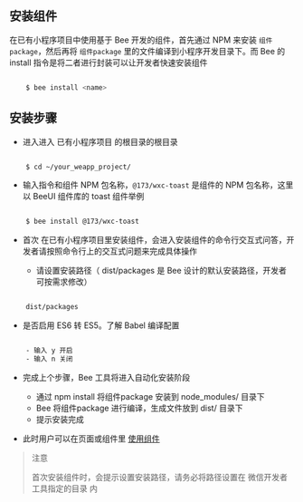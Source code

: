 ## 安装组件 ##
在已有小程序项目中使用基于 Bee 开发的组件，首先通过 NPM 来安装 `组件package`，然后再将 `组件package` 里的文件编译到小程序开发目录下。而 Bee 的 install 指令是将二者进行封装可以让开发者快速安装组件

``` bash

	$ bee install <name>
```

## 安装步骤 ##
- 进入进入 已有小程序项目 的根目录的根目录

``` bash

	$ cd ~/your_weapp_project/
```

- 输入指令和组件 NPM 包名称，`@173/wxc-toast` 是组件的 NPM 包名称，这里以 BeeUI 组件库的 toast 组件举例

``` bash

	$ bee install @173/wxc-toast
```

- 首次 在已有小程序项目里安装组件，会进入安装组件的命令行交互式问答，开发者请按照命令行上的交互式问题来完成具体操作

  - 请设置安装路径（ dist/packages 是 Bee 设计的默认安装路径，开发者可按需求修改）

``` bash

	dist/packages
```


  - 是否启用 ES6 转 ES5。了解 Babel 编译配置

``` bash

	- 输入 y 开启
	- 输入 n 关闭
```


- 完成上个步骤，Bee 工具将进入自动化安装阶段

  - 通过 npm install 将组件package 安装到 node_modules/ 目录下
  - Bee 将组件package 进行编译，生成文件放到 dist/ 目录下
  - 提示安装完成
- 此时用户可以在页面或组件里 [使用组件](third-project/using.md)

> 注意
> 
> 首次安装组件时，会提示设置安装路径，请务必将路径设置在 微信开发者工具指定的目录 内